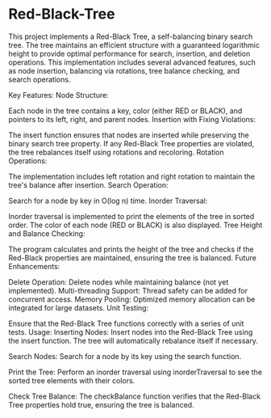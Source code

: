 # Red-Black-Tree

This project implements a Red-Black Tree, a self-balancing binary search tree. The tree maintains an efficient structure with a guaranteed logarithmic height to provide optimal performance for search, insertion, and deletion operations. This implementation includes several advanced features, such as node insertion, balancing via rotations, tree balance checking, and search operations.

Key Features:
Node Structure:

Each node in the tree contains a key, color (either RED or BLACK), and pointers to its left, right, and parent nodes.
Insertion with Fixing Violations:

The insert function ensures that nodes are inserted while preserving the binary search tree property. If any Red-Black Tree properties are violated, the tree rebalances itself using rotations and recoloring.
Rotation Operations:

The implementation includes left rotation and right rotation to maintain the tree's balance after insertion.
Search Operation:

Search for a node by key in O(log n) time.
Inorder Traversal:

Inorder traversal is implemented to print the elements of the tree in sorted order. The color of each node (RED or BLACK) is also displayed.
Tree Height and Balance Checking:

The program calculates and prints the height of the tree and checks if the Red-Black properties are maintained, ensuring the tree is balanced.
Future Enhancements:

Delete Operation: Delete nodes while maintaining balance (not yet implemented).
Multi-threading Support: Thread safety can be added for concurrent access.
Memory Pooling: Optimized memory allocation can be integrated for large datasets.
Unit Testing:

Ensure that the Red-Black Tree functions correctly with a series of unit tests.
Usage:
Inserting Nodes: Insert nodes into the Red-Black Tree using the insert function. The tree will automatically rebalance itself if necessary.

Search Nodes: Search for a node by its key using the search function.

Print the Tree: Perform an inorder traversal using inorderTraversal to see the sorted tree elements with their colors.

Check Tree Balance: The checkBalance function verifies that the Red-Black Tree properties hold true, ensuring the tree is balanced.
